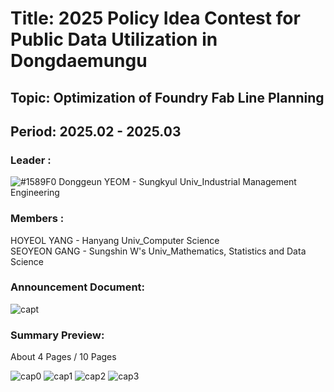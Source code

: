 # Title: 2025 Policy Idea Contest for Public Data Utilization in Dongdaemungu <br/> 
## Topic: Optimization of Foundry Fab Line Planning <br/>
## Period: 2025.02 - 2025.03 <br/>

### Leader : <br/>
![#1589F0](https://placehold.co/15x15/1589F0/1589F0.png) Donggeun YEOM - Sungkyul Univ_Industrial Management Engineering <br/>
### Members : <br/>
HOYEOL YANG - Hanyang Univ_Computer Science <br/>
SEOYEON GANG - Sungshin W's Univ_Mathematics, Statistics and Data Science <br/>
### Announcement Document:<br/>
![capt](https://github.com/user-attachments/assets/0347fc86-cd38-4504-9d2e-6c20e6606f40)

### Summary Preview:<br/>
About 4 Pages / 10 Pages<br/>

![cap0](https://github.com/user-attachments/assets/343e98c5-2aa8-4ca2-bd71-389d2d96088e)
![cap1](https://github.com/user-attachments/assets/27919d84-7054-4724-9aee-d409c22fb0a9)
![cap2](https://github.com/user-attachments/assets/b7b72475-ce93-4e6c-9634-8d07c002e1c5)
![cap3](https://github.com/user-attachments/assets/b207ffb6-1b4f-4a45-9a11-f1e77142be11)
